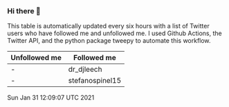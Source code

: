 ### Hi there 👋

This table is automatically updated every six hours with a list of Twitter users who have followed me and unfollowed me. I used Github Actions, the Twitter API, and the python package tweepy to automate this workflow.

| Unfollowed me |  Followed me |
| --- | --- |
|-|dr_djleech|
|-|stefanospinel15|
Sun Jan 31 12:09:07 UTC 2021
